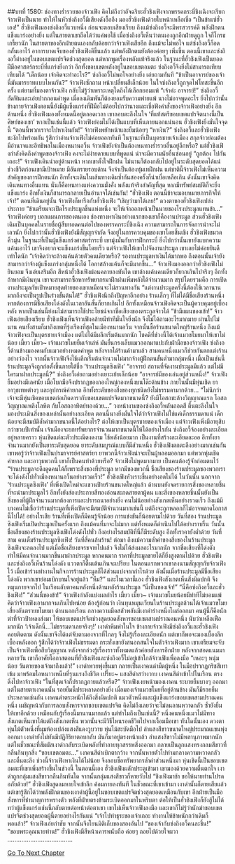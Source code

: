 ##บทที่ 1580: ช่องทางร่ำรวยของจ้าวเฟิง
คิดไม่ถึงว่าอัจฉริยะฮั่วชิงเฟิงจากพรรคกระบี่ชิงเฉิงจะเรียกจ้าวเฟิงเป็นนาย ทำให้ในหัวซ่งถิงอวี้มีเสียงดังอื้ออึง มองฮั่วชิงเฟิงด้วยใบหน้าเหลือเชื่อ
“เป็นข้าแซ่ฮั่วเอง!”
ฮั่วชิงเฟิงมองซ่งถิงอวี้แวบหนึ่ง ก่อนจะตอบเสียงเรียบ
ถึงแม้ซ่งถิงอวี้จะมีพรสวรรค์ดี พลังฝึกตนแข็งแกร่งอย่างยิ่ง แต่ในสายตาเขาถือได้ว่าแค่พอใช้
เมื่อซ่งถิงอวี้เห็นว่าตนเองถูกอีกฝ่ายดูถูก ใจก็โกรธเกรี้ยวนัก ในสายตาของอีกฝ่ายตนเองกลับด้อยกว่าจ้าวเฟิงเสียอีก
ถึงแม้จะไม่พอใจ แต่ซ่งถิงอวี้ก็อดกลั้นเอาไว้
อาการบาดเจ็บของฮั่วชิงเฟิงดีขึ้นแล้ว แต่พลังฝึกตนยังต้องค่อยๆ เพิ่มขึ้น ตอนนี้เขาและซ่งถิงอวี้ต่างอยู่ในขอบเขตแปรจิตช่วงสุดยอด แต่หากพูดเรื่องพลังแท้จริงแล้ว ในฐานะที่ฮั่วชิงเฟิงเป็นยอดฝีมือศาสตร์กระบี่ที่แกร่งยิ่งกว่า อีกทั้งขอบเขตพลังอยู่ในขอบเขตอมตะ ซ่งถิงอวี้จึงยิ่งไม่สามารถเทียบเทียมได้
“เด็กน้อย เจ้าคิดจะทำอะไร?”
ซ่งถิงอวี้ไม่พอใจอย่างยิ่ง เอ่ยถามทันที
“ข้าเป็นอาจารย์ของเจ้า นี่มันมารยาทแบบไหนกัน?”
จ้าวเฟิงซักถาม หน้าเปลี่ยนสีเล็กน้อย
ในใจซ่งถิงอวี้ถูกจุดไฟโทสะขึ้นอีกครั้ง แต่ยามที่มองตาจ้าวเฟิง กลับไม่รู้ว่าเพราะเหตุใดถึงได้เลือกยอมแพ้
“เจ้าค่ะ อาจารย์!”
ซ่งถิงอวี้กัดฟันและเอ่ยปากถอนคำพูด
เมื่อลงเดิมพันก็ต้องยอมรับความพ่ายแพ้ นางไม่อาจพูดอะไร ยิ่งไปกว่านั้น ข้างกายจ้าวเฟิงตอนนี้ยังมีผู้แข็งแกร่งที่ฝีมือไม่ด้อยไปกว่านางและเชื่อฟังคำสั่งของจ้าวเฟิงอย่างยิ่ง
อีกด้านหนึ่ง ฮั่วชิงเฟิงมองทั้งหมดนี้อยู่ตลอดเวลา เขาลอบตะลึงในใจ ‘ที่แท้สตรีขอบเขตแปรจิตนางนี้เป็นศิษย์ของเขา’
หากเป็นเช่นนี้แล้ว จ้าวเฟิงย่อมไม่ได้เป็นแบบที่เห็นภายนอกแน่นอน ฮั่วชิงเฟิงยิ่งมั่นใจจุดนี้
“ตอนนี้พวกเราจะไปหาเงินกัน!”
จ้าวเฟิงพยักหน้าและยิ้มน้อยๆ
“หาเงิน?”
ซ่งถิงอวี้และฮั่วชิงเฟิงชะงักไปพร้อมกัน รู้สึกว่าอ่านจ้าวเฟิงไม่ค่อยออกทันที
ในฐานะที่เป็นบุตรชายเจ้าเมือง สกุลจ้าวย่อมต้องมีอำนาจและอิทธิพลในเมืองหนานอวิ้น จ้าวเฟิงยังจำเป็นต้องหนทางร่ำรวยอื่นอยู่อีกหรือ?
แต่ฮั่วชิงเฟิงกำลังคิดถึงคำพูดของจ้าวเฟิง คงจะไม่ง่ายดายแบบที่พูดแน่ น่าจะมีความนัยอื่นซ่อนอยู่
“ถูกต้อง ไปกันเถอะ!”
จ้าวเฟิงเดินนำอยู่ด้านหน้า
หากเขาตั้งใจฝึกฝน ไม่นานก็ต้องกลับไปอยู่ในระดับสุดยอดได้แน่
ช่วงชีวิตก่อนเขามีเป้าหมาย มีอันตรายรอบด้าน จึงจำเป็นต้องทุ่มเทฝึกฝน
แต่ชาตินี้จ้าวเฟิงไม่เห็นความสำคัญของการฝึกตนนัก อีกทั้งจะเดินในเส้นทางเดิมซ้ำกันสองครั้งก็น่าเบื่อเหลือเกิน ดังนั้นเขาจึงคิดเดินหนทางอื่นแทน นั่นก็คือหนทางแห่งความมั่งคั่ง
พลังแท้จริงสำคัญที่สุด หากมีทรัพย์สมบัติก็จะยิ่งแข็งแกร่ง อีกทั้งเงินก็สามารถกลายเป็นอำนาจได้เช่นกัน!
“ฮั่วชิงเฟิง ตอนนี้ข้าจะมอบหมายภารกิจให้เจ้า!”
ตอนที่เดินอยู่นั้น จ้าวเฟิงก็หารือกับฮั่วชิงเฟิง
“เชิญว่ามาได้เลย!”
ดวงตาของฮั่วชิงเฟิงเปล่งประกาย
“ข้าเตรียมจะเปิดโรงประมูลขึ้นแห่งหนึ่ง จะให้เจ้าออกหน้าเป็นนายของโรงประมูลแทนข้า…”
จ้าวเฟิงค่อยๆ บอกแผนการของตนเอง
ช่องทางหาเงินอย่างแรกของเขาก็คืองานประมูล
ส่วนฮั่วชิงเฟิงเดิมเป็นบุคคลในรายชื่อผู้สืบทอดคนต่อไปของพรรคกระบี่ชิงเฉิง ความสามารถในการจัดการน่าจะไม่เลวนัก ยิ่งไปกว่านั้นฮั่วชิงเฟิงยังมีสัญญาจำกัด จึงอยู่ในการควบคุมของเขาโดยสิ้นเชิง
ฮั่วชิงเฟิงขมวดคิ้วมุ่น ในฐานะที่เป็นผู้แข็งแกร่งศาสตร์กระบี่ เขามุ่งมั่นกับการฝึกกระบี่ ยิ่งไปกว่านั้นเขายังแบกความแค้นเอาไว้ เขาจึงอยากจะแข็งแกร่งขึ้นโดยเร็ว แต่จ้าวเฟิงให้เขาไปจัดงานประมูล เขาเลยไม่ค่อยยินดีเท่าใดนัก
“เจ้าคิดว่าจะล้างแค้นด้วยตัวคนเดียวหรือ? รองานประมูลหาเงินได้มากพอ ถึงตอนนั้นเจ้ายังสามารถว่าจ้างผู้แข็งแกร่งกลุ่มหนึ่งได้ โอกาสล้างแค้นก็จะมีมากขึ้น…”
จ้าวเฟิงมองออกว่าฮั่วชิงเฟิงไม่ยินยอม จึงเอ่ยเสริมอีก
สีหน้าฮั่วชิงเฟิงผ่อนคลายลงทันใด เขาล้างแค้นคนเดียวก็ยากเกินไปจริงๆ
อีกทั้งถ้าหากมีเงินทุน เขาจะสามารถซื้อหาทรัพยากรมาฝึกฝนเพิ่มพลังได้จำนวนมาก
สรุปโดยรวมคือ การเปิดงานประมูลกับเป้าหมายสุดท้ายของเขาเหมือนจะไม่สวนทางกัน
“แต่งานประมูลครั้งนี้ต้องใช้เวลานานมากถึงจะเป็นรูปเป็นร่างขั้นต้นได้!”
ฮั่วชิงเฟิงนึกถึงปัญหาอีกอย่าง
ร้านเล็กๆ ที่ไม่ได้มีชื่อเสียงร้านหนึ่ง หากต้องการมีชื่อเสียงโด่งดังในเวลาอันสั้นก็ยากเกินไป
อีกทั้งเหมือนจ้าวเฟิงคิดจะเป็นผู้ควบคุมอยู่เบื้องหลัง หากเป็นเช่นนี้ย่อมไม่สามารถใช้ประโยชน์จากชื่อเสียงของตระกูลจ้าวได้
“ข้ามีแผนของเข้า!”
จ้าวเฟิงเอ่ยเสียงเรียบ
ฮั่วชิงเฟิงเห็นจ้าวเฟิงคล้ายมีท่าทีมั่นใจยิ่งนัก จึงไม่ได้ถามอะไรมากมาย
ผ่านไปไม่นาน คนทั้งสามก็มาถึงเขตที่รุ่งเรืองที่สุดในเมืองหนานอวิ้น จากนั้นซื้อร้านขนาดใหญ่ร้านหนึ่ง
ถึงแม้จ้าวเฟิงจะเป็นบุตรชายเจ้าเมือง แต่ไม่ได้มีผลึกเริ่มต้นมากนัก โชคดีที่ช่วงนี้ได้เจ้าแมวขโมยมาให้เขาไม่น้อย
เมี้ยว เมี้ยว~
เจ้าแมวขโมยยิ้มเจ้าเล่ห์ มันยื่นกรงเล็บแมวออกมาแปะกับฝ่ามือของจ้าวเฟิง
ซ่งถิงอวี้ด้านข้างมองคนกับแมวอย่างหมดคำพูด
หลังจากได้ร้านค้ามาแล้ว สามคนหนึ่งแมวก็ช่วยกันตกแต่งร้านอย่างว่องไว จากนั้นจ้าวเฟิงจึงใช้ผลึกเริ่มต้นจำนวนไม่มากจ้างผู้ฝึกตนขั้นต่ำมากลุ่มหนึ่ง
เมื่อเป็นเช่นนี้ ร้านประมูลจึงถูกก่อตั้งขึ้นภายใต้ชื่อ ‘ร้านประมูลซิงเฟิง’
“อาจารย์ สถานที่จัดงานประมูลมีแล้ว แต่ไม่มีใครมาฝากประมูลนี่?”
ซ่งถิงอวี้เอ่ยถามอย่างเยาะเย้ยเล็กน้อย
“อาจารย์มีของเล่นอยู่ส่วนหนึ่ง!”
จ้าวเฟิงยิ้มอย่างมีเลศนัย เมื่อโบกมือจึงปรากฏของกองใหญ่กองหนึ่งบนโต๊ะด้านข้าง
ภายในนั้นมีหุ่นเชิด ยา อาวุธเทพต่างๆ และอุปกรณ์ค่ายกล อีกทั้งระดับของสิ่งของทุกชนิดยังไม่ธรรมดามากด้วย…
“ไม่นึกว่าเจ้าจะมีหุ่นเชิดขอบเขตก่อเกิดดารากับขอบเขตแปรจิตมากขนาดนี้? ยังมีโอสถชะล้างวิญญาณแรก โอสถวิญญาณเพลิงโลหิต กับโอสถอาทิตย์ทองด้วย…”
วงหน้างามของซ่งถิงอวี้พลันถอดสี ตื่นตะลึงในใจ มองประเมินสิ่งของเหล่านั้นอย่างละเอียด
ตอนนี้นางยิ่งมั่นใจได้ว่าจ้าวเฟิงไม่ใช่แค่เด็กธรรมดาแน่
เด็กน้อยจะมีสมบัติล้ำค่ามากขนาดนี้ได้อย่างไร? ต่อให้เขาเป็นบุตรชายของเจ้าเมือง แต่จ้าวเฟิงเพิ่งมีอายุสิบกว่าขวบปีเท่านั้น เจ้าเมืองจะยกทรัพยากรจำนวนมากขนาดนี้ให้ได้อย่างไรกัน
ซ่งถิงอวี้จ้องอย่างละเอียดอยู่หลายคราว หุ่นเชิดแต่ละตัวประณีตงดงาม ใช้พลังน้อยมาก เป็นงานที่สร้างละเอียดละออ อีกทั้งยาจำนวนมากยังเป็นยาระดับสุดยอด ยาระดับสมบูรณ์แบบก็มีส่วนหนึ่ง
ฮั่วชิงเฟิงตกตะลึงอย่างมากเช่นกัน เขาพอรู้ว่าจ้าวเฟิงเป็นปรมาจารย์ศาสตร์ยา ยาพวกนี้จ้าวเฟิงน่าจะเป็นผู้หลอมออกมา แต่พวกหุ่นเชิด ค่ายกล และอาวุธพวกนี้ เขาก็เป็นคนทำด้วยหรือ?
จ้าวเฟิงไม่พูดมากมาย เป็นคนต้องรู้จักถ่อมตนไว้
“ร้านประมูลจะดึงดูดคนได้ก็เพราะสิ่งของที่ประมูล หากมีของพวกนี้ ชื่อเสียงของร้านประมูลของพวกเราจะโด่งดังไปทั่วเมืองหนานอวิ้นอย่างรวดเร็ว!”
ฮั่วชิงเฟิงหัวเราะขึ้นอย่างอดไม่ได้
ในวันนั้น นอกจาก ‘ร้านประมูลซิงเฟิง’ ที่เพิ่งเปิดใหม่จะแขวนป้ายร้านขนาดใหญ่แล้ว ด้านบนยังจดรายการสิ่งของหลายชิ้นที่จะนำมาประมูลไว้ อีกทั้งยังส่องประกายสีทองอ่อนสะกดสายตาผู้คน
และสิ่งของหลายชิ้นนั้นยังเป็นสิ่งของที่ผู้ฝึกจำนวนมากต้องการและปรารถนาอย่างยิ่ง
คนไม่น้อยต่างสังเกตเห็นอย่างรวดเร็ว
ถึงแม้มีบางคนไม่เชื่อว่าร้านประมูลที่เพิ่งเปิดจะมีสมบัติจำนวนมากเช่นนี้ แต่ถึงจะถูกหลอกก็ไม่อาจพลาดโอกาสนี้ไปได้!
อย่างไรเสีย ร้านที่เพิ่งเปิดก็มีคนรู้จักน้อย การแข่งขันก็น้อยตามไปด้วย
วันที่สอง ร้านประมูลซิงเฟิงเริ่มเปิดประมูลเป็นครั้งแรก
ถึงแม้คนที่มาจะไม่มาก แต่ทั้งหมดก็ดำเนินไปได้อย่างราบรื่น
วันนั้นชื่อเสียงของร้านประมูลซิงเฟิงโด่งดังไปทั่ว ถึงอย่างไรสมบัติที่นี่ก็มีระดับสูง อีกทั้งราคายังต่ำด้วย
วันที่สาม คนเต็มร้านประมูลซิงเฟิง!
วันที่สี่คนล้นร้าน!
ต่อมา ถึงแม้ความล้ำค่าของสิ่งของในร้านประมูลซิงเฟิงจะลดลงไป แต่เมื่อชื่อเสียงขจรขจายไปแล้ว จึงไม่ได้ส่งผลอะไรมากนัก
จากชื่อเสียงที่โด่งดัง ทำให้มีคนจำนวนมากขึ้นมาฝากประมูล หากคนมาก ราคาที่ประมูลขายได้ก็ยิ่งสูงตามไปด้วย
ฮั่วชิงเฟิงและซ่งถิงอวี้เห็นร้านโด่งดัง แววตาก็ตื่นเต้นเกินจะเปรียบ
ในตอนแรกพวกเขาลงนามสัญญากับจ้าวเฟิงไว้ เมื่อเข้าร่วมทำงานในกิจการร้านประมูลก็ได้ส่วนแบ่งจากกำไรด้วย ดังนั้นเมื่อร้านประมูลมีชื่อเสียงโด่งดัง พวกเขาย่อมเบิกบานใจอยู่แล้ว
“หืม?”
และในเวลานี้เอง ฮั่วชิงเฟิงสังเกตเห็นสิ่งผิดปกติ จึงหมุนกายจากไป
ในเรือนลับตาคนหลังหนึ่งด้านหลังร้านประมูล
“นี่เป็นของเจ้า!”
“นี่คือซ่งถิงอวี้และฮั่วชิงเฟิง!”
“ส่วนนี่ของข้า!”
จ้าวเฟิงกำลังแบ่งผลกำไร
เมี้ยว เมี้ยว~
เจ้าแมวขโมยน้อยมีท่าทีไม่ยอมแพ้ คิดว่าจ้าวเฟิงเอามากจนเกินไปหน่อย
ต้องรู้ก่อนว่า เงินทุนหมุนเวียนในร้านประมูลล้วนได้เจ้าแมวขโมยเสี่ยงอันตรายขโมยมา
ด้านนอกเรือน กลางความมืดสลัวพลันมีเงาดำร่างหนึ่งโผล่ออกมา
คนผู้นี้ก็คือนักฆ่าที่จ้าวป้าหลงส่งมา ให้ขอบเขตแปรจิตช่วงสุดยอดสังหารขอบเขตสามปราณคนหนึ่ง นับว่าเหลือเฟือมากนัก
‘เจ้าเด็กนี่…ไม่ธรรมดาเลยจริงๆ!’
เงาดำพึมพำในใจ
ข้างกายจ้าวเฟิงมีซ่งถิงอวี้และฮั่วชิงเฟิงคอยติดตาม ดังนั้นเขาจึงได้แต่จับตามองจากที่ไกลๆ จึงไม่รู้เรื่องละเอียดนัก แต่เขาก็พอจะมองเบื้องลึกเบื้องหลังออก รู้สึกได้ว่าจ้าวเฟิงไม่ธรรมดา กระทั่งเขายังสนอกสนใจในตัวจ้าวเฟิงมาก
เขาเตรียมจะจับเป็นจ้าวเฟิงเพื่อสืบวิญญาณ หลังจากล่วงรู้เรื่องราวทั้งหมดแล้วค่อยสังหารอีกฝ่าย
หลังจากสอดแนมมาหลายวัน เขาก็อาศัยโอกาสตอนที่ฮั่วชิงเฟิงและซ่งถิงอวี้ไม่อยู่เข้าใกล้จ้าวเฟิงเพื่อลงมือ
“เหอะๆ หนุ่มน้อย วันตายของเจ้ามาถึงแล้ว!”
เงาดำพวยพุ่งขึ้นมา กลายเป็นเงาคนดำมืดผู้หนึ่ง ในมือปรากฏกริชสีเทาเข้ม มาพร้อมไอหนาวเหน็บที่รุนแรงถึงชีวิต
เปรี๊ยะ~
แสงสีดำสว่างวาบ เงาคนสีดำเข้าไปในเรือน ตรงดิ่งไปหาจ้าวเฟิง
“ในที่สุดเจ้าก็ปรากฏกายแล้วหรือ?”
จ้าวเฟิงเงยหน้ามองเงาคน ระบายยิ้มบางๆ ออกมา
แต่ในสายตาเงาคนนั้น รอยยิ้มนี้ประหลาดอย่างยิ่ง
เมื่อมองเจ้าแมวขโมยที่อยู่ด้านข้าง มันก็มีรอยยิ้มประหลาดเช่นกัน เงาคนดำตระหนักได้ถึงสิ่งผิดปกติ แมวตัวหนึ่งและผู้แข็งแกร่งขอบเขตสามปราณคนหนึ่ง เผชิญหน้ากับการลอบสังหารจากขอบเขตแปรจิต คิดไม่ถึงเลยว่าจะไม่ลนลานหวาดกลัว ซ้ำยังยิ้มให้เขาอีกด้วย เหมือนกับรู้เรื่องนี้มานานมากแล้ว
แต่ทำไมถึงเป็นเช่นนี้? หนึ่งคนหนึ่งแมวไม่มีทางสังเกตเห็นเขาได้แต่ถึงสังเกตเห็น พวกนั้นจะมีวิธีไหนรอดชีวิตไปจากเงื้อมมือเขา
ทันใดนั้นเอง ดวงตาหุ่นไม้ตัวหนึ่งที่มุมห้องเปล่งแสงสีแดงวูบวาบ
หุ่นไม้สะบัดมือไป ลำแสงสีขาวขนาดใหญ่ประมาณแขนพุ่งออกมา เงาดำยังไม่ทันมีปฏิกิริยาตอบกลับ มันก็มาอยู่ตรงหน้าแล้ว
ลำแสงสีขาวไม่มีพลานุภาพมากนัก แต่ในชั่วขณะที่สัมผัสเงาดำกลับระเบิดพลังที่ทำลายทุกสรรพสิ่งออกมา กลายเป็นลูกแสงทรงกลมสีขาวที่กลืนกินทุกสิ่ง
“ขอบเขตอมตะ…”
เงาคนสีดำเบิกตากว้าง จากนั้นหายตัวไปท่ามกลางความหวาดกลัวและตื่นตะลึง
ช่วงนี้จ้าวเฟิงหาเงินได้ไม่น้อย จึงลอบซื้อทรัพยากรล้ำค่าส่วนหนึ่งมา หุ่นเชิดนี้เป็นขอบเขตอมตะที่เขาเพิ่งสร้างขึ้นในช่วงนี้
ในตอนนี้เอง ฮั่วชิงเฟิงผลักประตูเข้ามา
เขามองด้วยความตื่นตกใจ เงาดำถูกกลุ่มแสงสีขาวกลืนกินทันใด จากนั้นกลุ่มแสงสีขาวก็หายวับไป
“ชิงเฟิงมาช้า ขอให้นายท่านโปรดอภัยด้วย!”
ฮั่วชิงเฟิงสูดลมหายใจเข้าลึก ค้อมกายลงทันที
ในชั่วขณะที่เขาเข้ามา เงาดำนั้นก็ตายเสียแล้ว แต่เขารู้สึกได้ว่าพลังฝึกตนของเงาดำผู้นี้อยู่ในขอบเขตแปรจิตช่วงสุดยอดเหมือนกับเขา
อีกฝ่ายเป็นมือสังหารที่ชำนาญการพรางตัว พลังที่ฝ่ายตรงข้ามระเบิดออกมาในพริบตา ต่อให้เป็นฮั่วชิงเฟิงก็ยังสู้ไม่ได้
ทว่าผู้แข็งแกร่งเช่นนี้กลับตายต่อหน้าต่อตาเขา
เขาไม่เห็นจ้าวเฟิงลงมือ และเขาก็ไม่รู้ว่านักฆ่าขอบเขตแปรจิตช่วงสุดยอดผู้นี้ตายอย่างไรกันแน่
“เจ้าไปทำธุระของเจ้าเถอะ ทำงานให้ข้าหนักกว่าเดิมก็พอแล้ว!”
จ้าวเฟิงเอ่ยกำชับ จากนั้นจึงโยนมิติเก็บของสองอันไป “ของเจ้ากับซ่งถิงอวี้คนละชิ้น!”
“ขอบพระคุณนายท่าน!”
ฮั่วชิงเฟิงมีสีหน้าเคารพนับถือ ค่อยๆ ถอยไปด้วยใจผวา
.....................................


[Go To Next Chapter]( ./437.md)